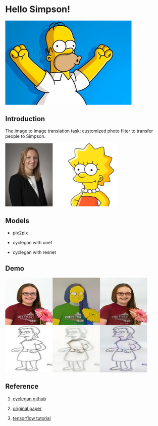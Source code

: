 # Hello Simpson!

<img src="https://github.com/MLWinterCampGoogle/Hello_Simpson/raw/master/image/theme.png" width="400" />

## Introduction

The image to image translation task: customized photo filter to transfer people to Simpson.

<img src="https://github.com/MLWinterCampGoogle/Hello_Simpson/raw/master/image/human.png" height="200"/> <img src="https://github.com/MLWinterCampGoogle/Hello_Simpson/raw/master/image/simpson.png" height="200"/>

## Models

- pix2pix

- cyclegan with unet

- cyclegan with resnet

## Demo

<img src="https://github.com/MLWinterCampGoogle/Hello_Simpson/raw/master/image/demo.jpg" height="300"/>

## Reference

1. [cyclegan github](https://junyanz.github.io/CycleGAN/)

2. [original paper](https://arxiv.org/pdf/1703.10593.pdf)

3. [tensorflow tutorial](https://www.tensorflow.org/tutorials/generative/cyclegan)

